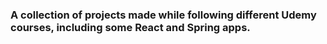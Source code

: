 ### A collection of projects made while following different Udemy courses, including some React and Spring apps.
